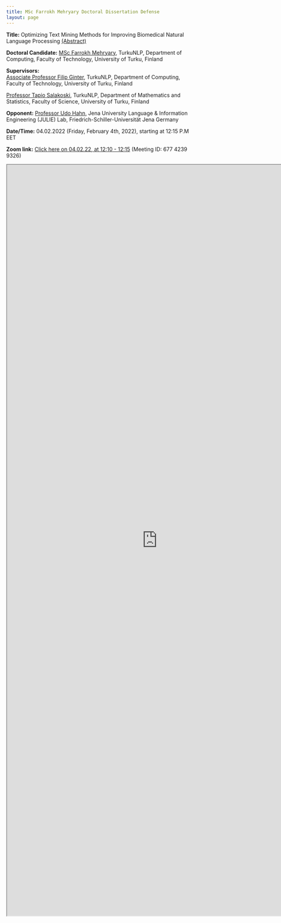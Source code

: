 ```yaml
---
title: MSc Farrokh Mehryary Doctoral Dissertation Defense
layout: page
---
```

**Title:** Optimizing Text Mining Methods for Improving Biomedical Natural Language Processing [(Abstract)](https://www.utupub.fi/handle/10024/153076)

**Doctoral Candidate:** [MSc Farrokh Mehryary](https://research.utu.fi/converis/portal/detail/Person/1099985?auxfun=&lang=en_GB),
TurkuNLP, Department of Computing,
Faculty of Technology, University of Turku, Finland

**Supervisors:**<BR>
[Associate Professor Filip Ginter](https://www.utu.fi/en/people/filip-ginter),
TurkuNLP, Department of Computing,
Faculty of Technology, University of Turku, Finland

[Professor Tapio Salakoski](https://www.utu.fi/en/people/tapio-salakoski),
TurkuNLP, Department of Mathematics and Statistics,
Faculty of Science, University of Turku, Finland

**Opponent:**
[Professor Udo Hahn](https://julielab.de/Staff/Hahn/),
Jena University Language & Information Engineering (JULIE) Lab,
Friedrich-Schiller-Universität Jena Germany

**Date/Time:** 04.02.2022 (Friday, February 4th, 2022), starting at 12:15 P.M EET

**Zoom link:** [Click here on 04.02.22, at 12:10 - 12:15](https://utu.zoom.us/j/67742399326) (Meeting ID: 677 4239 9326)

<iframe src="https://docs.google.com/document/d/e/2PACX-1vTClfGAdqmmykNtX-D-vx1WY7JBXAF9Mz75X0losJtxhtcSv8C-LMMFARGuKb2jkFRJugyaTqgVTwKY/pub?embedded=true" width="800" height="2000"></iframe>

